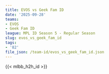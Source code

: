 ```yaml
---
title: EVOS vs Geek Fam ID
date: '2025-09-28'
teams:
- EVOS
- Geek Fam ID
league: MPL ID Season 5 - Regular Season
slug: evos_vs_geek_fam_id
tags:
- '82'
file_json: /team-id/evos_vs_geek_fam_id.json
---
```


{{< mlbb_h2h_id >}}
